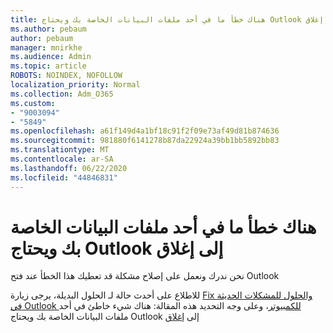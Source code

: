 ```yaml
---
title: هناك خطأ ما في أحد ملفات البيانات الخاصة بك ويحتاج Outlook إلى إغلاق
ms.author: pebaum
author: pebaum
manager: mnirkhe
ms.audience: Admin
ms.topic: article
ROBOTS: NOINDEX, NOFOLLOW
localization_priority: Normal
ms.collection: Adm_O365
ms.custom:
- "9003094"
- "5849"
ms.openlocfilehash: a61f149d4a1bf18c91f2f09e73af49d81b874636
ms.sourcegitcommit: 981880f6141278b87da22924a39bb1bb5892bb83
ms.translationtype: MT
ms.contentlocale: ar-SA
ms.lasthandoff: 06/22/2020
ms.locfileid: "44846831"
---
```

# <a name="something-is-wrong-with-one-of-your-data-files-and-outlook-needs-to-close"></a>هناك خطأ ما في أحد ملفات البيانات الخاصة بك ويحتاج Outlook إلى إغلاق

نحن ندرك ونعمل على إصلاح مشكلة قد تعطيك هذا الخطأ عند فتح Outlook

للاطلاع على أحدث حالة لـ الحلول البديلة، يرجى زيارة [Fix والحلول للمشكلات الحديثة في Outlook للكمبيوتر](https://support.microsoft.com/office/ecf61305-f84f-4e13-bb73-95a214ac1230)، وعلى وجه التحديد هذه المقالة: هناك شيء خاطئ في أحد ملفات البيانات الخاصة بك ويحتاج Outlook إلى [إغلاق](https://support.microsoft.com/office/a3b59934-2446-4f2a-bd25-58f88188b9b2)
